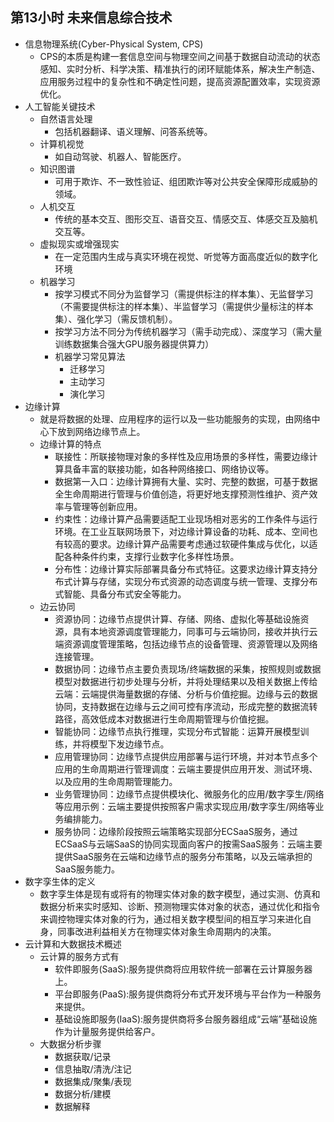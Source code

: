 ## 第13小时 未来信息综合技术
- 信息物理系统(Cyber-Physical System, CPS)
	- CPS的本质是构建一套信息空间与物理空间之间基于数据自动流动的状态感知、实时分析、科学决策、精准执行的闭环赋能体系，解决生产制造、应用服务过程中的复杂性和不确定性问题，提高资源配置效率，实现资源优化。
- 人工智能关键技术
	- 自然语言处理
		- 包括机器翻译、语义理解、问答系统等。
	- 计算机视觉
		- 如自动驾驶、机器人、智能医疗。
	- 知识图谱
		- 可用于欺诈、不一致性验证、组团欺诈等对公共安全保障形成威胁的领域。
	- 人机交互
		- 传统的基本交互、图形交互、语音交互、情感交互、体感交互及脑机交互等。
	- 虚拟现实或增强现实
		- 在一定范围内生成与真实环境在视觉、听觉等方面高度近似的数字化环境
	- 机器学习
		- 按学习模式不同分为监督学习（需提供标注的样本集）、无监督学习（不需要提供标注的样本集）、半监督学习（需提供少量标注的样本集）、强化学习（需反馈机制）。
		- 按学习方法不同分为传统机器学习（需手动完成）、深度学习（需大量训练数据集合强大GPU服务器提供算力）
		- 机器学习常见算法
			- 迁移学习
			- 主动学习
			- 演化学习
- 边缘计算
	- 就是将数据的处理、应用程序的运行以及一些功能服务的实现，由网络中心下放到网络边缘节点上。
	- 边缘计算的特点
		- 联接性：所联接物理对象的多样性及应用场景的多样性，需要边缘计算具备丰富的联接功能，如各种网络接口、网络协议等。
		- 数据第一入口：边缘计算拥有大量、实时、完整的数据，可基于数据全生命周期进行管理与价值创造，将更好地支撑预测性维护、资产效率与管理等创新应用。
		- 约束性：边缘计算产品需要适配工业现场相对恶劣的工作条件与运行环境。在工业互联网场景下，对边缘计算设备的功耗、成本、空间也有较高的要求。边缘计算产品需要考虑通过软硬件集成与优化，以适配各种条件约束，支撑行业数字化多样性场景。
		- 分布性：边缘计算实际部署具备分布式特征。这要求边缘计算支持分布式计算与存储，实现分布式资源的动态调度与统一管理、支撑分布式智能、具备分布式安全等能力。
	- 边云协同
		- 资源协同：边缘节点提供计算、存储、网络、虚拟化等基础设施资源，具有本地资源调度管理能力，同事可与云端协同，接收并执行云端资源调度管理策略，包括边缘节点的设备管理、资源管理以及网络连接管理。
		- 数据协同：边缘节点主要负责现场/终端数据的采集，按照规则或数据模型对数据进行初步处理与分析，并将处理结果以及相关数据上传给云端：云端提供海量数据的存储、分析与价值挖掘。边缘与云的数据协同，支持数据在边缘与云之间可控有序流动，形成完整的数据流转路径，高效低成本对数据进行生命周期管理与价值挖掘。
		- 智能协同：边缘节点执行推理，实现分布式智能：运算开展模型训练，并将模型下发边缘节点。
		- 应用管理协同：边缘节点提供应用部署与运行环境，并对本节点多个应用的生命周期进行管理调度：云端主要提供应用开发、测试环境、以及应用的生命周期管理能力。
		- 业务管理协同：边缘节点提供模块化、微服务化的应用/数字孪生/网络等应用示例：云端主要提供按照客户需求实现应用/数字孪生/网络等业务编排能力。
		- 服务协同：边缘阶段按照云端策略实现部分ECSaaS服务，通过ECSaaS与云端SaaS的协同实现面向客户的按需SaaS服务：云端主要提供SaaS服务在云端和边缘节点的服务分布策略，以及云端承担的SaaS服务能力。
- 数字孪生体的定义
	- 数字孪生体是现有或将有的物理实体对象的数字模型，通过实测、仿真和数据分析来实时感知、诊断、预测物理实体对象的状态，通过优化和指令来调控物理实体对象的行为，通过相关数字模型间的相互学习来进化自身，同事改进利益相关方在物理实体对象生命周期内的决策。
- 云计算和大数据技术概述
	- 云计算的服务方式有
		- 软件即服务(SaaS):服务提供商将应用软件统一部署在云计算服务器上。
		- 平台即服务(PaaS):服务提供商将分布式开发环境与平台作为一种服务来提供。
		- 基础设施即服务(IaaS):服务提供商将多台服务器组成“云端”基础设施作为计量服务提供给客户。
	- 大数据分析步骤
		- 数据获取/记录
		- 信息抽取/清洗/注记
		- 数据集成/聚集/表现
		- 数据分析/建模
		- 数据解释